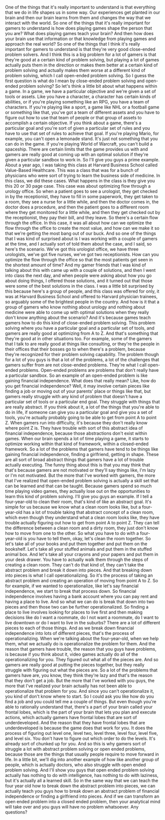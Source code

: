  One of the things that it's really important to understand is that everything that we do in life shapes us in some way. Our experiences get planted in our brain and then our brain learns from them and changes the way that we interact with the world. So one of the things that it's really important for gamers to understand is how does playing games shape the person that you are? What does playing games teach your brain? And then how does your brain use that information or that knowledge from playing games and approach the real world? So one of the things that I think it's really important for gamers to understand is that they're very good close-ended problem solvers. And I think this is a big problem for a lot of gamers is that they're good at a certain kind of problem solving, but playing a lot of games actually puts them in the direction or makes them better at a certain kind of problem solving and actually makes them worse at a different kind of problem solving, which I call open-ended problem solving. So I guess the first question is what do I mean by close-ended problem solving and open-ended problem solving? So let's think a little bit about what happens within a game. In a game, we have a particular objective and we're given a set of tools or assets. Like you have a character, a character has certain kinds of abilities, or if you're playing something like an RPG, you have a team of characters. If you're playing like a sport, a game like NHL or a football game or something like that, you've got a team of different assets and you have to figure out how to use that team of people or that group of assets to accomplish a certain objective. If you think about a game, there's a particular goal and you're sort of given a particular set of rules and you have to use that set of rules to achieve that goal. If you're playing Mario, for example, you can't open a lemonade stand. It's just not something that you can do in the game. If you're playing World of Warcraft, you can't build a spaceship. There are certain limits that the game provides us with and gamers are really good at coming up with an optimal solution if they're given a particular sandbox to work in. So I'll give you guys a prime example. About a year ago, I was taking this class at Harvard Business School called Value-Based Healthcare. This was a class that was for a bunch of physicians who were sort of trying to learn the business side of medicine. In this class, we did these cases. What happens in the class is they give you this 20 or 30 page case. This case was about optimizing flow through a urology office. So when a patient goes to see a urologist, they get checked in by the receptionist, they have to fill in some paperwork, they get taken to a room, they see a nurse for a little while, and then the doctor comes in, the doctor does a procedure, and then the patient goes to a different room where they get monitored for a little while, and then they get checked out by the receptionist, they pay their bill, and they leave. So there's a certain flow through the office. In this case, it was all about how can we optimize the flow through the office to create the most value, and how can we make it so that we're getting the most bang out of our buck. And so one of the things that I was kind of surprised about is I was working with a couple of gamers at the time, and I actually sort of told them about the case, and I said, so here's the scenario. We've got this urologist office, we have three urologists, we've got five nurses, we've got two receptionists. How can you optimize the flow through the office so that the most patients get seen in the shortest amount of time? And my gamer friends that I was kind of talking about this with came up with a couple of solutions, and then I went into class the next day, and when people were asking about how you go about doing things, I offered those solutions, and it turned out that those were some of the best solutions in the class. I was a little bit surprised by this because here's a group of people, and this class was offered for only, it was at Harvard Business School and offered to Harvard physician trainees, so arguably some of the brightest people in the country. And how is it that a group of gamers who know nothing about urology and nothing about medicine were able to come up with optimal solutions when they really don't know anything about the scenario? And it's because games teach gamers how to do this kind of close-ended problem solving. This problem solving where you have a particular goal and a particular set of tools, and gamers are really good at optimizing from A to Z. And that's something that they're good at in other situations too. For example, some of the gamers that I talk to are really good at things like consulting, or they're the people in their offices that their bosses go to when there's a problem, because they're recognized for their problem solving capability. The problem though for a lot of you guys is that a lot of the problems, a lot of the challenges that gamers suffer from are not close-ended problems. They're what I call open-ended problems. Open-ended problems are problems that don't really have a particular sandbox. So an example of an open-ended problem is like gaining financial independence. What does that really mean? Like, how do you get financial independence? Well, it may involve certain pieces like finding a job or moving out of your parents' place or things like that, but gamers really struggle with any kind of problem that doesn't have a particular set of tools or a particular end goal. They struggle with things that are really abstract. If you think about it, a lot of the things that you're able to do in life, if someone can give you a particular goal and give you a set of tools, you're actually probably going to be able to get from point A to point Z. When gamers run into difficulty, it's because they don't really know where point Z is. They have trouble with sort of this abstract idea of financial independence, because those abstractions don't exist within games. When our brain spends a lot of time playing a game, it starts to optimize working within that kind of framework, within a closed-ended framework. So a lot of the problems that gamers have tend to be things like gaining financial independence, finding a girlfriend, getting in shape. These are all sort of broad abstract things that gamers have a lot of trouble actually executing. The funny thing about this is that you may think that that's because gamers are not motivated or they'll say things like, I'm lazy or I'm not motivated. But the more that I've worked with gamers, the more that I've realized that open-ended problem solving is actually a skill set that can be learned and that can be taught. Because gamers spend so much time playing video games, they actually lose out on the opportunities to learn this kind of problem solving. I'll give you guys an example. If I tell a four-year-old to clean their room, that's kind of like an abstract goal. It's simple for us because we know what a clean room looks like, but a four-year-old has a lot of trouble taking that abstract concept of a clean room, which even though they understand what a clean room looks like, they have trouble actually figuring out how to get from point A to point Z. They can tell the difference between a clean room and a dirty room, they just don't know how to move from one to the other. So what you have to do with a four-year-old is you have to tell them, okay, let's clean the room together. So let's take all of your books and put them together and put them on the bookshelf. Let's take all your stuffed animals and put them in the stuffed animal box. And let's take all your crayons and your papers and put them in your desk drawer. You have to actually walk them through the steps of creating a clean room. They can't do that kind of, they can't take the abstract problem and break it down into pieces. And that breaking down into pieces is what I call operationalizing. So it's the process of taking an abstract problem and creating an operation of moving from point A to Z. So for example, if we wanted to operationalize, like let's say financial independence, we start to break that process down. So financial independence involves having a bank account where you can pay rent and having a place to live. And so what we can do is break that down into two pieces and then those two can be further operationalized. So finding a place to live involves looking for places to live first and then making decisions like do I want a roommate, do I not want a roommate, do I want to live downtown or do I want to live in the suburbs? There are a lot of different pieces to each of those things. And as we break down financial independence into lots of different pieces, that's the process of operationalizing. When we're talking about the four-year-old, when we help them, what we actually do is operationalize the problem for them. And the reason that gamers have trouble, the reason that you guys have problems, is because if you think about it, video games actually do all of the operationalizing for you. They figured out what all of the pieces are. And so gamers are really good at putting the pieces together, but they really struggle with figuring out what the pieces are. So a lot of the problems that gamers have are, you know, they think they're lazy and that's the reason that they don't get a job. But the more that I've worked with you guys, the more that I've realized your brain actually has not been able to operationalize that problem for you. And since you can't operationalize it, you kind of don't know where to start. So I could ask you like how do you find a job and you could tell me a couple of things. But even though you're able to rationally understand that, there's a part of your brain called your frontal lobes, which is the part of your brain that lets you plan and execute actions, which actually gamers have frontal lobes that are sort of underdeveloped. And the reason that they have frontal lobes that are underdeveloped is because the game does that work for you. It does the process of figuring out level one, level two, level three, level four, level five, and level six. You don't have to figure out which order to do the levels. It's already sort of chunked up for you. And so this is why gamers sort of struggle a lot with abstract problem solving or open ended problems, because those are the things that usually people require to move forward in life. In a little bit, we'll dig into another example of how like another group of people, which is actually doctors, who also struggle with open ended problem solving. And I'll show you guys that open ended problem solving actually has nothing to do with intelligence, has nothing to do with laziness, but it's actually all a learned skill. So in the same way that we can teach the four year old how to break down the abstract problem into pieces, we can actually teach you guys how to break down an abstract problem of financial independence or finding a girlfriend into pieces. And if we can transform an open ended problem into a closed ended problem, then your analytical mind will take over and you guys will have no problem whatsoever. Any questions?